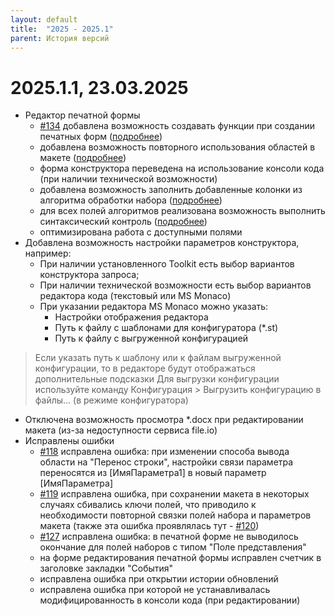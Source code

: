 ```yaml
---
layout: default
title:  "2025 - 2025.1"
parent: История версий
---
```


# 2025.1.1, 23.03.2025
* Редактор печатной формы
  * [#134](https://github.com/vandalsvq/printwizard/issues/134) добавлена возможность создавать функции при создании печатных форм ([подробнее](../guide/ch_02_09.html))
  * добавлена возможность повторного использования областей в макете ([подробнее](../guide/ch_02_07.html))
  * форма конструктора переведена на использование консоли кода (при наличии технической возможности)
  * добавлена возможность заполнить добавленные колонки из алгоритма обработки набора ([подробнее](../guide/ch_02_05.html))
  * для всех полей алгоритмов реализована возможность выполнить синтаксический контроль ([подробнее](../guide/ch_01_20.html))
  * оптимизирована работа с доступными полями
* Добавлена возможность настройки параметров конструктора, например:
  * При наличии установленного Toolkit есть выбор вариантов конструктора запроса;
  * При наличии технической возможности есть выбор вариантов редактора кода (текстовый или MS Monaco)
  * При указании редактора MS Monaco можно указать:
    * Настройки отображения редактора
    * Путь к файлу с шаблонами для конфигуратора (*.st)
    * Путь к файлу с выгруженной конфигурацией

> Если указать путь к шаблону или к файлам выгруженной конфигурации, то в редакторе будут отображаться дополнительные подсказки
> Для выгрузки конфигурации используйте команду Конфигурация > Выгрузить конфигурацию в файлы... (в режиме конфигуратора)

* Отключена возможность просмотра *.docx при редактировании макета (из-за недоступности сервиса file.io)
* Исправлены ошибки
  * [#118](https://github.com/vandalsvq/printwizard/issues/118) исправлена ошибка: при изменении способа вывода области на "Перенос строки", настройки связи параметра переносятся из [ИмяПараметра1] в новый параметр [ИмяПараметра]
  * [#119](https://github.com/vandalsvq/printwizard/issues/119) исправлена ошибка, при сохранении макета в некоторых случаях сбивались ключи полей, что приводило к необходимости повторной связки полей набора и параметров макета (также эта ошибка проявлялась тут - [#120](https://github.com/vandalsvq/printwizard/issues/120))
  * [#127](https://github.com/vandalsvq/printwizard/issues/127) исправлена ошибка: в печатной форме не выводилось окончание для полей наборов с типом "Поле представления"
  * на форме редактирования печатной формы исправлен счетчик в заголовке закладки "События"
  * исправлена ошибка при открытии истории обновлений
  * исправлена ошибка при которой не устанавливалась модифицированность в консоли кода (при редактировании)